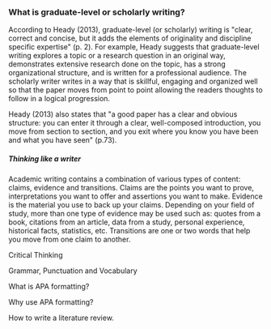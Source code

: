 ### What is graduate-level or scholarly writing?

According to Heady \(2013\), graduate-level \(or scholarly\) writing is "clear, correct and concise, but it adds the elements of originality and discipline specific expertise" \(p. 2\).  For example, Heady suggests that graduate-level writing explores a topic or a research question in an original way, demonstrates extensive research done on the topic, has a strong organizational structure, and is written for a professional audience.  The scholarly writer writes in a way that is skillful, engaging and organized well so that the paper moves from point to point allowing the readers thoughts to follow in a logical progression. 

Heady \(2013\) also states that "a good paper has a clear and obvious structure: you can enter it through a clear, well-composed introduction, you move from section to section, and you exit where you know you have been and what you have seen" \(p.73\). 

##### Thinking like a writer

Academic writing contains a combination of various types of content: claims, evidence and transitions.  Claims are the points you want to prove, interpretations you want to offer and assertions you want to make.  Evidence is the material you use to back up your claims.  Depending on your field of study, more than one type of evidence may be used such as: quotes from a book, citations from an article, data from a study, personal experience, historical facts, statistics, etc.  Transitions are one or two words that help you move from one claim to another.

Critical Thinking

Grammar, Punctuation and Vocabulary

What is APA formatting?

Why use APA formatting?

How to write a literature review.

